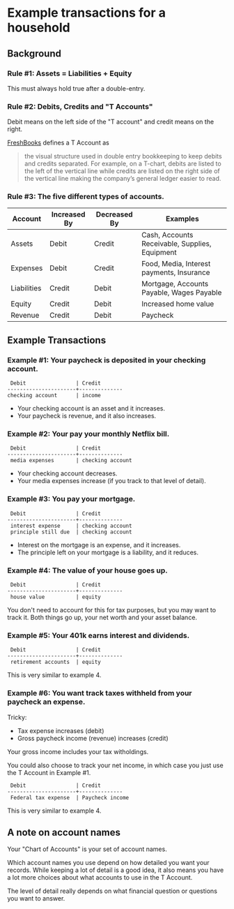 # Example transactions for a household

## Background

### Rule #1: Assets = Liabilities + Equity

This must always hold true after a double-entry.

### Rule #2: Debits, Credits and "T Accounts"

Debit means on the left side of the "T account" and credit means on the right.

[FreshBooks](https://www.freshbooks.com/hub/accounting/t-accounts)
defines a T Account as
>
> the visual structure used in double entry bookkeeping to keep 
> debits and credits separated. For example, on a T-chart, debits are listed 
> to the left of the vertical line while credits are listed on the right side 
> of the vertical line making the company’s general ledger easier to read.
> 

### Rule #3: The five different types of accounts.

| Account     | Increased By | Decreased By | Examples                                       |
|-------------|--------------|--------------|------------------------------------------------|
| Assets      | Debit        | Credit       | Cash, Accounts Receivable, Supplies, Equipment |
| Expenses    | Debit        | Credit       | Food, Media, Interest payments, Insurance      |
| Liabilities | Credit       | Debit        | Mortgage, Accounts Payable, Wages Payable      |
| Equity      | Credit       | Debit        | Increased home value                           |
| Revenue     | Credit       | Debit        | Paycheck                                       |



## Example Transactions

### Example #1: Your paycheck is deposited in your checking account.

```
 Debit                | Credit
----------------------+--------------
checking account      | income
```

* Your checking account is an asset and it increases.
* Your paycheck is revenue, and it also increases.


### Example #2: Your pay your monthly Netflix bill.
```
 Debit                | Credit
----------------------+--------------
 media expenses       | checking account
```


* Your checking account decreases.
* Your media expenses increase (if you track to that level of detail).

### Example #3: You pay your mortgage.
```
 Debit                | Credit
----------------------+--------------
 interest expense     | checking account
 principle still due  | checking account
```

* Interest on the mortgage is an expense, and it increases.
* The principle left on your mortgage is a liability, and it reduces.


### Example #4: The value of your house goes up.
```
 Debit                | Credit
----------------------+--------------
 house value          | equity
```

You don't need to account for this for tax purposes, but you may want to 
track it.  Both things go up, your net worth and your asset balance.


### Example #5: Your 401k earns interest and dividends.
```
 Debit                | Credit
----------------------+--------------
 retirement accounts  | equity
```

This is very similar to example 4.

### Example #6: You want track taxes withheld from your paycheck an expense.

Tricky: 

* Tax expense increases (debit)
* Gross paycheck income (revenue) increases (credit)

Your gross income includes your tax witholdings.

You could also choose to track your net income, in which case you just use
the T Account in Example #1.


```
 Debit                | Credit
----------------------+--------------
 Federal tax expense  | Paycheck income
```

This is very similar to example 4.

## A note on account names

Your "Chart of Accounts"
is your set of account names.

Which account names you use depend on 
how detailed you want your records.
While keeping a lot of detail
is a good idea,
it also means
you have a lot more choices
about what accounts to use
in the T Account.

The level of detail
really depends on what
financial question
or questions
you want to answer.

